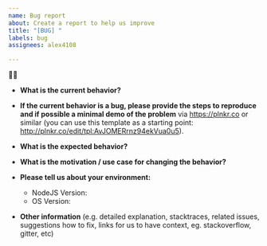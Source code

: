 ```yaml
---
name: Bug report
about: Create a report to help us improve
title: "[BUG] "
labels: bug
assignees: alex4108

---
```


:bug::scroll:


* **What is the current behavior?**



* **If the current behavior is a bug, please provide the steps to reproduce and if possible a minimal demo of the problem** via
https://plnkr.co or similar (you can use this template as a starting point: http://plnkr.co/edit/tpl:AvJOMERrnz94ekVua0u5).



* **What is the expected behavior?**



* **What is the motivation / use case for changing the behavior?**



* **Please tell us about your environment:** 
  
  - NodeJS Version: 
  - OS Version: 
 
* **Other information** (e.g. detailed explanation, stacktraces, related issues, suggestions how to fix, links for us to have context, eg. stackoverflow, gitter, etc)
